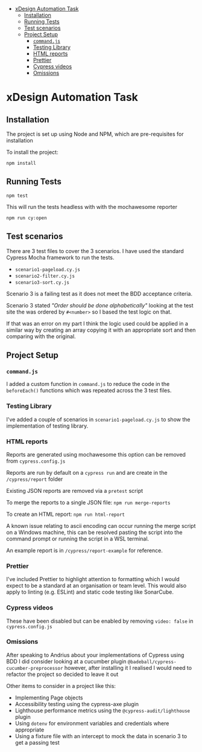 - [xDesign Automation Task](#xdesign-automation-task)
  - [Installation](#installation)
  - [Running Tests](#running-tests)
  - [Test scenarios](#test-scenarios)
  - [Project Setup](#project-setup)
    - [`command.js`](#commandjs)
    - [Testing Library](#testing-library)
    - [HTML reports](#html-reports)
    - [Prettier](#prettier)
    - [Cypress videos](#cypress-videos)
    - [Omissions](#omissions)

# xDesign Automation Task

## Installation

The project is set up using Node and NPM, which are pre-requisites for installation

To install the project:

`npm install`

## Running Tests

`npm test`

This will run the tests headless with with the mochawesome reporter

`npm run cy:open`

## Test scenarios

There are 3 test files to cover the 3 scenarios.  I have used the standard Cypress Mocha framework to run the tests.

- `scenario1-pageload.cy.js`
- `scenario2-filter.cy.js`
- `scenario3-sort.cy.js`

Scenario 3 is a failing test as it does not meet the BDD acceptance criteria.

Scenario 3 stated *"Order should be done alphabetically"* looking at the test site the was ordered by `#<number>` so I based the test logic on that.

If that was an error on my part I think the logic used could be applied in a similar way by creating an array copying it with an appropriate sort and then comparing with the original.

## Project Setup

### `command.js`

I added a custom function in `command.js` to reduce the code in the `beforeEach()` functions which was repeated across the 3 test files.

### Testing Library

I've added a couple of scenarios in `scenario1-pageload.cy.js` to show the implementation of testing library.

### HTML reports

Reports are generated using mochawesome this option can be removed from `cypress.config.js`

Reports are run by default on a `cypress run` and are create in the `/cypress/report` folder

Existing JSON reports are removed via a `pretest` script

To merge the reports to a single JSON file: `npm run merge-reports` 

To create an HTML report: `npm run html-report`

A known issue relating to ascii encoding can occur running the merge script on a Windows machine, this can be resolved pasting the script into the command prompt or running the script in a WSL terminal. 

An example report is in `/cypress/report-example` for reference.

### Prettier
I've included Prettier to highlight attention to formatting which I would expect to be a standard at an organisation or team level. This would also apply to linting (e.g. ESLint) and static code testing like SonarCube.

### Cypress videos

These have been disabled but can be enabled by removing `video: false` in `cypress.config.js`

### Omissions

After speaking to Andrius about your implementations of Cypress using BDD I did consider looking at a cucumber plugin `@badeball/cypress-cucumber-preprocessor` however, after installing it I realised I would need to refactor the project so decided to leave it out

Other items to consider in a project like this:

- Implementing Page objects
- Accessibility testing using the cypress-axe plugin
- Lighthouse performance metrics using the `@cypress-audit/lighthouse` plugin
- Using `dotenv` for environment variables and credentials where appropriate
- Using a fixture file with an intercept to mock the data in scenario 3 to get a passing test

